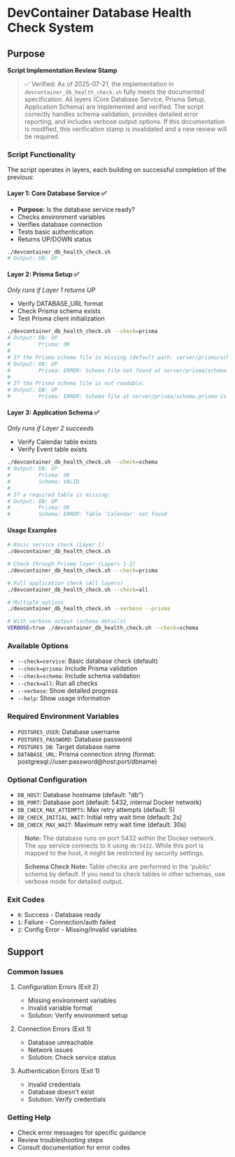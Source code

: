 # DevContainer Database Health Check System

## Purpose

**Script Implementation Review Stamp**

> ✅ Verified: As of 2025-07-21, the implementation in `devcontainer_db_health_check.sh` fully meets the documented specification. All layers (Core Database Service, Prisma Setup, Application Schema) are implemented and verified. The script correctly handles schema validation, provides detailed error reporting, and includes verbose output options. If this documentation is modified, this verification stamp is invalidated and a new review will be required.

### Script Functionality

The script operates in layers, each building on successful completion of the previous:

#### Layer 1: Core Database Service ✅

- **Purpose:** Is the database service ready?
- Checks environment variables
- Verifies database connection
- Tests basic authentication
- Returns UP/DOWN status

```bash
./devcontainer_db_health_check.sh
# Output: DB: UP
```

#### Layer 2: Prisma Setup ✅

_Only runs if Layer 1 returns UP_

- Verify DATABASE_URL format
- Check Prisma schema exists
- Test Prisma client initialization

```bash
./devcontainer_db_health_check.sh --check=prisma
# Output: DB: UP
#         Prisma: OK
#
# If the Prisma schema file is missing (default path: server/prisma/schema.prisma):
# Output: DB: UP
#         Prisma: ERROR: Schema file not found at server/prisma/schema.prisma (Prisma checks require this file. Is your project initialized?)
#
# If the Prisma schema file is not readable:
# Output: DB: UP
#         Prisma: ERROR: Schema file at server/prisma/schema.prisma is not readable (Check file permissions.)
```

#### Layer 3: Application Schema ✅

_Only runs if Layer 2 succeeds_

- Verify Calendar table exists
- Verify Event table exists

```bash
./devcontainer_db_health_check.sh --check=schema
# Output: DB: UP
#         Prisma: OK
#         Schema: VALID
#
# If a required table is missing:
# Output: DB: UP
#         Prisma: OK
#         Schema: ERROR: Table 'Calendar' not found
```

#### Usage Examples

```bash
# Basic service check (Layer 1)
./devcontainer_db_health_check.sh

# Check through Prisma layer (Layers 1-2)
./devcontainer_db_health_check.sh --check=prisma

# Full application check (All layers)
./devcontainer_db_health_check.sh --check=all

# Multiple options
./devcontainer_db_health_check.sh --verbose --prisma

# With verbose output (schema details)
VERBOSE=true ./devcontainer_db_health_check.sh --check=schema
```

### Available Options

- `--check=service`: Basic database check (default)
- `--check=prisma`: Include Prisma validation
- `--check=schema`: Include schema validation
- `--check=all`: Run all checks
- `--verbose`: Show detailed progress
- `--help`: Show usage information

### Required Environment Variables

- `POSTGRES_USER`: Database username
- `POSTGRES_PASSWORD`: Database password
- `POSTGRES_DB`: Target database name
- `DATABASE_URL`: Prisma connection string (format: postgresql://user:password@host:port/dbname)

### Optional Configuration

- `DB_HOST`: Database hostname (default: "db")
- `DB_PORT`: Database port (default: 5432, internal Docker network)
- `DB_CHECK_MAX_ATTEMPTS`: Max retry attempts (default: 5)
- `DB_CHECK_INITIAL_WAIT`: Initial retry wait time (default: 2s)
- `DB_CHECK_MAX_WAIT`: Maximum retry wait time (default: 30s)

> **Note:** The database runs on port 5432 within the Docker network. The `app` service connects to it using `db:5432`. While this port is mapped to the host, it might be restricted by security settings.

> **Schema Check Note:** Table checks are performed in the 'public' schema by default. If you need to check tables in other schemas, use verbose mode for detailed output.

### Exit Codes

- `0`: Success - Database ready
- `1`: Failure - Connection/auth failed
- `2`: Config Error - Missing/invalid variables

## Support

### Common Issues

1. Configuration Errors (Exit 2)

   - Missing environment variables
   - Invalid variable format
   - Solution: Verify environment setup

2. Connection Errors (Exit 1)

   - Database unreachable
   - Network issues
   - Solution: Check service status

3. Authentication Errors (Exit 1)
   - Invalid credentials
   - Database doesn't exist
   - Solution: Verify credentials

### Getting Help

- Check error messages for specific guidance
- Review troubleshooting steps
- Consult documentation for error codes
